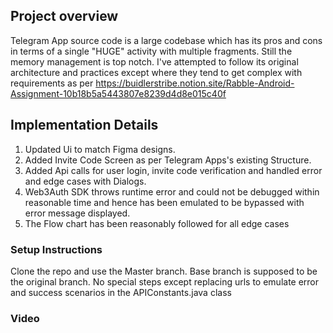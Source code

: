 

## Project overview

Telegram App source code is a large codebase which has its pros and cons in terms of a single "HUGE" activity with multiple fragments. Still the memory management is top notch. I've attempted to follow its original architecture
and practices except where they tend to get complex with requirements as per https://buidlerstribe.notion.site/Rabble-Android-Assignment-10b18b5a5443807e8239d4d8e015c40f

## Implementation Details

1. Updated Ui to match Figma designs.
2. Added Invite Code Screen as per Telegram Apps's existing Structure.
3. Added Api calls for user login, invite code verification and handled error and edge cases with Dialogs.
4. Web3Auth SDK throws runtime error and could not be  debugged within reasonable time and hence has been emulated to be bypassed with error message displayed.
5. The Flow chart has been reasonably followed for all edge cases

### Setup Instructions

Clone the repo and use the Master branch. Base branch is supposed to be the original branch. 
No special steps except replacing urls to emulate error and success scenarios in the APIConstants.java class

### Video


